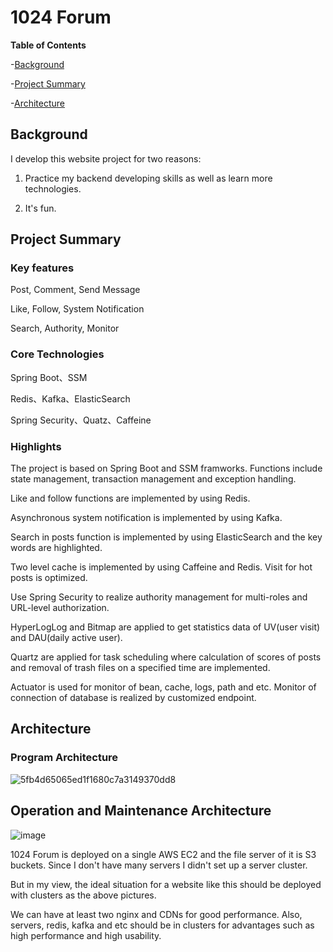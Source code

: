 # 1024 Forum

**Table of Contents**

-[Background](#Background)

-[Project Summary](#Project-Summary)

-[Architecture](#Architecture)

## Background

I develop this website project for two reasons:

1. Practice my backend developing skills as well as learn more technologies.

2. It's fun.

## Project Summary

### Key features

  Post, Comment, Send Message
    
  Like, Follow, System Notification
  
  Search, Authority, Monitor 
 
### Core Technologies

  Spring Boot、SSM
   
  Redis、Kafka、ElasticSearch
  
  Spring Security、Quatz、Caffeine
  
### Highlights
  
  The project is based on Spring Boot and SSM framworks. Functions include state management, transaction management and exception handling.
 
  Like and follow functions are implemented by using Redis.
  
  Asynchronous system notification is implemented by using Kafka.
  
  Search in posts function is implemented by using ElasticSearch and the key words are highlighted.
  
  Two level cache is implemented by using Caffeine and Redis. Visit for hot posts is optimized. 

  Use Spring Security to realize authority management for multi-roles and URL-level authorization.
   
  HyperLogLog and Bitmap are applied to get statistics data of UV(user visit) and DAU(daily active user).
  
  Quartz are applied for task scheduling where calculation of scores of posts and removal of trash files on a specified time are implemented.
  
  Actuator is used for monitor of bean, cache, logs, path and etc. Monitor of connection of database is realized by customized endpoint. 

## Architecture

### Program Architecture

![5fb4d65065ed1f1680c7a3149370dd8](https://user-images.githubusercontent.com/81521033/182968805-35a4c837-c644-4c9f-9234-b41deefd168f.jpg)

## Operation and Maintenance Architecture

![image](https://user-images.githubusercontent.com/81521033/182974581-59e6cd1e-51ec-4c1f-b807-0231e440694a.png)

1024 Forum is deployed on a single AWS EC2 and the file server of it is S3 buckets. Since I don't have many servers I didn't set up a server cluster.

But in my view, the ideal situation for a website like this should be deployed with clusters as the above pictures.

We can have at least two nginx and CDNs for good performance. Also, servers, redis, kafka and etc should be in clusters for advantages such as high performance and high usability. 








